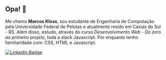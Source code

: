 ## Opa! 🤙

Me chamo **Marcos Kloss**, sou estudante de Engenharia de Computação pela Universidade Federal de Pelotas e atualmente resido em Caxias do Sul - RS. Além disso, estudo, através do curso *Desenvolvimento Web - Do zero ao primeiro projeto*, toda a stack Javascript. Por enquanto tenho familiaridade com:  CSS, HTML e Javascript.

 [![Linkedin Badge](https://img.shields.io/badge/-marcoskloss-blue?style=flat-square&logo=Linkedin&logoColor=white&link=https://www.linkedin.com/in/marcoskloss/)](hhttps://www.linkedin.com/in/marcos-kloss-483b67202/)

